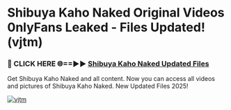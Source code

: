 # Shibuya Kaho Naked Original Videos 0nlyFans Leaked - Files Updated! (vjtm)

<h3>🔴 CLICK HERE 🌐==►► <a href="https://tinyurl.com/yckcrads" rel="nofollow">Shibuya Kaho Naked Updated Files</a></h3>

Get Shibuya Kaho Naked and all content. Now you can access all videos and pictures of Shibuya Kaho Naked. New Updated Files 2025!

[![vjtm](https://i.imgur.com/hpKpOFt.gif)](https://tinyurl.com/yckcrads)
